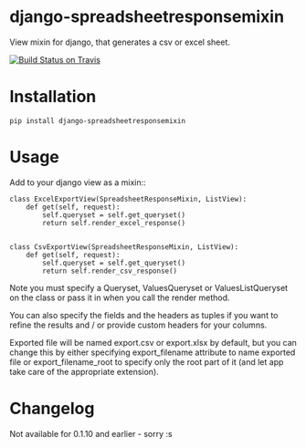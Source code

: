 django-spreadsheetresponsemixin
===============================

View mixin for django, that generates a csv or excel sheet.

[![Build Status on Travis](https://travis-ci.org/aptivate/django-spreadsheetresponsemixin.svg?branch=master)](https://travis-ci.org/aptivate/django-spreadsheetresponsemixin)

Installation
============

    pip install django-spreadsheetresponsemixin


Usage
=====

Add to your django view as a mixin::

    class ExcelExportView(SpreadsheetResponseMixin, ListView):
        def get(self, request):
            self.queryset = self.get_queryset()
            return self.render_excel_response()


    class CsvExportView(SpreadsheetResponseMixin, ListView):
        def get(self, request):
            self.queryset = self.get_queryset()
            return self.render_csv_response()

Note you must specify a Queryset, ValuesQueryset or ValuesListQueryset on the 
class or pass it in when you call the render method.

You can also specify the fields and the headers as tuples if you want to refine
the results and / or provide custom headers for your columns.

Exported file will be named export.csv or export.xlsx by default, but you can
change this by either specifying export\_filename attribute to name exported
file or export\_filename\_root to specify only the root part of it (and
let app take care of the appropriate extension).


Changelog
=========

Not available for 0.1.10 and earlier - sorry :s
